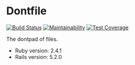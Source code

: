 # Dontfile
[![Build Status](https://travis-ci.org/MatheusRich/dontfile.svg?branch=master)](https://travis-ci.org/MatheusRich/dontfile)
[![Maintainability](https://api.codeclimate.com/v1/badges/786863e9b71eab0a50e9/maintainability)](https://codeclimate.com/github/MatheusRich/dontfile/maintainability)
[![Test Coverage](https://api.codeclimate.com/v1/badges/786863e9b71eab0a50e9/test_coverage)](https://codeclimate.com/github/MatheusRich/dontfile/test_coverage)

The dontpad of files.

* Ruby version: 2.4.1
* Rails version: 5.2.0

